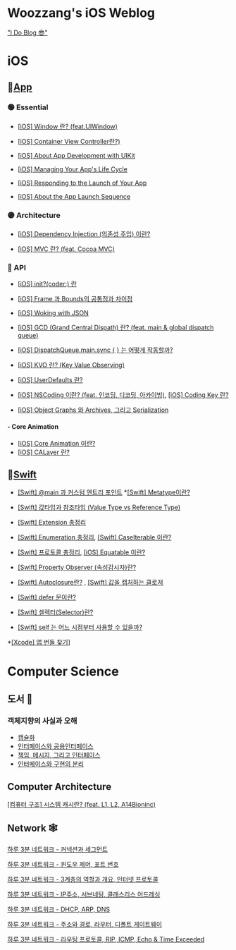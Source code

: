 # Woozzang's iOS Weblog

["I Do Blog 😎"](https://woozzang.tistory.com)</br>




# iOS

## 📱[App](https://woozzang.tistory.com/category/iOS/🤖%20App)

### 🟢 Essential

* [[iOS] Window 란? (feat.UIWindow)](https://woozzang.tistory.com/143)

* [[iOS] Container View Controller란?)](https://woozzang.tistory.com/145) 

* [[iOS] About App Development with UIKit](https://woozzang.tistory.com/136)
* [[iOS] Managing Your App's Life Cycle](https://woozzang.tistory.com/70)
* [[iOS] Responding to the Launch of Your App](https://woozzang.tistory.com/72)
* [[iOS] About the App Launch Sequence](https://woozzang.tistory.com/78)


### 🟣 Architecture

* [[iOS] Dependency Injection (의존성 주입) 이란?](https://woozzang.tistory.com/137)

* [[iOS] MVC 란? (feat. Cocoa MVC)](https://woozzang.tistory.com/89)

### 🔵 API

* [[iOS] init?(coder:) 란](https://woozzang.tistory.com/112)

* [[iOS] Frame 과 Bounds의 공통점과 차이점](https://woozzang.tistory.com/83)

* [[iOS] Woking with JSON](https://woozzang.tistory.com/122)

* [[iOS] GCD (Grand Central Dispath) 란? (feat. main & global dispatch queue)](https://woozzang.tistory.com/131)

* [[iOS] DispatchQueue.main.sync { } 는 어떻게 작동할까?](https://woozzang.tistory.com/132)

* [[iOS] KVO 란? (Key Value Observing)](https://woozzang.tistory.com/124)

* [[iOS] UserDefaults 란?](https://woozzang.tistory.com/125)

* [[iOS] NSCoding 이란? (feat. 인코딩, 디코딩, 아카이빙)](https://woozzang.tistory.com/126), [[iOS] Coding Key 란?](https://woozzang.tistory.com/129)

* [[iOS] Object Graphs 와 Archives, 그리고 Serialization](https://woozzang.tistory.com/128)

#### - Core Animation
* [[iOS] Core Animation 이란?](https://woozzang.tistory.com/141)
* [[iOS] CALayer 란?](https://woozzang.tistory.com/140)


## 🔸[Swift](https://woozzang.tistory.com/category/iOS/🟠%20Swift)

* [[Swift] @main 과 커스텀 엔트리 포인트](https://woozzang.tistory.com/52)
*[[Swift] Metatype이란?](https://woozzang.tistory.com/160)

* [[Swift] 값타입과 참조타입 (Value Type vs Reference Type)](https://woozzang.tistory.com/22)

* [[Swift] Extension 총정리](https://woozzang.tistory.com/130)
* [[Swift] Enumeration 총정리](https://woozzang.tistory.com/92), [[Swift] CaseIterable 이란?](https://woozzang.tistory.com/98)
* [[Swift] 프로토콜 총정리](https://woozzang.tistory.com/123), [[iOS] Equatable 이란?](https://woozzang.tistory.com/57)

* [[Swift] Property Observer (속성감시자)란?](https://woozzang.tistory.com/22)

* [[Swift] Autoclosure란?](https://woozzang.tistory.com/88) , [[Swift] 값을 캡처하는 클로저](https://woozzang.tistory.com/121)
* [[Swift] defer 문이란?](https://woozzang.tistory.com/119)
* [[Swift] 셀렉터(Selector)란?](https://woozzang.tistory.com/120)

* [[Swift] self 는 어느 시점부터 사용할 수 있을까?](https://woozzang.tistory.com/33)

*[[Xcode] 앱 번들 찾기](https://woozzang.tistory.com/159)]

# Computer Science

## 도서 📖
### 객체지향의 사실과 오해
* [캡슐화](https://woozzang.tistory.com/153)
* [인터페이스와 공용인터페이스](https://woozzang.tistory.com/148)
* [책임, 메시지, 그리고 인터페이스](https://woozzang.tistory.com/149)
* [인터페이스와 구현의 분리](https://woozzang.tistory.com/150)

## Computer Architecture
[ [컴퓨터 구조] 시스템 캐시란? (feat. L1, L2, A14Bioninc)](https://woozzang.tistory.com/155)


## Network 🕸

  [하루 3분 네트워크 - 커넥션과 세그먼트](https://woozzang.tistory.com/110)

  [하루 3분 네트워크 - 윈도우 제어, 포트 번호](https://woozzang.tistory.com/111)

  [하루 3분 네트워크 - 3계층의 역할과 개요, 인터넷 프로토콜](https://woozzang.tistory.com/101)

  [하루 3분 네트워크 - IP주소, 서브네팅, 클래스리스 어드레싱](https://woozzang.tistory.com/103)

  [하루 3분 네트워크 - DHCP, ARP, DNS](https://woozzang.tistory.com/104)

  [하루 3분 네트워크 - 주소와 경로, 라우터, 디폴트 게이트웨이](https://woozzang.tistory.com/108)

  [하루 3분 네트워크 - 라우팅 프로토콜, RIP, ICMP, Echo & Time Exceeded](https://woozzang.tistory.com/109)

  
